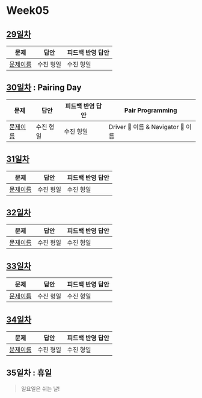 # Week05

## [29일차](Day29)

| 문제                 | 답안                | 피드백 반영 답안    |
| -------------------- | ------------------- | ------------------- |
| [문제이름](문제링크) | 수진 형일 | 수진 형일 |

## [30일차](Day30) : Pairing Day

| 문제                 | 답안                | 피드백 반영 답안     | Pair Programming    |
| -------------------- | ------------------- | ------------------- | ------------------- |
| [문제이름](문제링크) | 수진 형일 | 수진 형일 | Driver 🚗 이름 & Navigator 🧭 이름 |

## [31일차](Day31)

| 문제                 | 답안                | 피드백 반영 답안    |
| -------------------- | ------------------- | ------------------- |
| [문제이름](문제링크) | 수진 형일 | 수진 형일 |

## [32일차](Day32)

| 문제                 | 답안                | 피드백 반영 답안    |
| -------------------- | ------------------- | ------------------- |
| [문제이름](문제링크) | 수진 형일 | 수진 형일 |

## [33일차](Day33)

| 문제                 | 답안                | 피드백 반영 답안    |
| -------------------- | ------------------- | ------------------- |
| [문제이름](문제링크) | 수진 형일 | 수진 형일 |

## [34일차](Day34)

| 문제                 | 답안                | 피드백 반영 답안    |
| -------------------- | ------------------- | ------------------- |
| [문제이름](문제링크) | 수진 형일 | 수진 형일 |

## 35일차 : 휴일
> 일요일은 쉬는 날!
